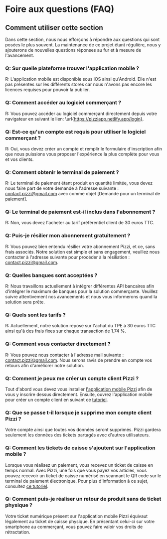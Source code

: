 # Foire aux questions (FAQ)

## Comment utiliser cette section

Dans cette section, nous nous efforçons à répondre aux questions qui sont posées le plus souvent. La maintenance de ce projet étant régulière, nous y ajouterons de nouvelles questions réponses au fur et à mesure de l'avancement.

### Q: Sur quelle plateforme trouver l'application mobile ?

R: L'application mobile est disponible sous iOS ainsi qu'Android. Elle n'est pas présentes sur les différents stores car nous n'avons pas encore les licences requises pour pouvoir la publier.

### Q: Comment accéder au logiciel commerçant ?

R: Vous pouvez accéder au logiciel commerçant directement depuis votre navigateur en suivant le lien: \url{https://pizziapp.netlify.app/login}.

### Q: Est-ce qu'un compte est requis pour utiliser le logiciel commerçant ?

R: Oui, vous devez créer un compte et remplir le formulaire d'inscription afin que nous puissions vous proposer l'expérience la plus complète pour vous et vos clients.

### Q: Comment obtenir le terminal de paiement ?

R: Le terminal de paiement étant produit en quantité limitée, vous devez nous faire part de votre demande à l'adresse suivante : contact.pizzi@gmail.com avec comme objet [Demande pour un terminal de paiement].

### Q: Le terminal de paiement est-il inclus dans l'abonnement ?

R: Non, vous devez l'acheter au tarif préférentiel client de 30 euros TTC.

### Q: Puis-je résilier mon abonnement gratuitement ?

R: Vous pouvez bien entendu résilier votre abonnement Pizzi, et ce, sans frais associés. Notre solution est simple et sans engagement, veuillez nous contacter à l'adresse suivante pour procéder à la résiliation : contact.pizzi@gmail.com.

### Q: Quelles banques sont acceptées ?

R: Nous travaillons actuellement à intégrer différentes API bancaires afin d'intégrer le maximum de banques pour la solution commerçante. Veuillez suivre attentivement nos avancements et nous vous informerons quand la solution sera prête.

### Q: Quels sont les tarifs ?

R: Actuellement, notre solution repose sur l'achat du TPE à 30 euros TTC ainsi qu'à des frais fixes sur chaque transaction de 1.74 %.

### Q: Comment vous contacter directement ?

R: Vous pouvez nous contacter à l'adresse mail suivante : contact.pizzi@gmail.com. Nous serons ravis de prendre en compte vos retours afin d'améliorer notre solution.

### Q: Comment je peux me créer un compte client Pizzi ?
Tout d'abord vous devez vous installer [l'application mobile Pizzi](#installation-de-lapplication-mobile-pas-à-pas) afin de vous y inscrire dessus directement.
Ensuite, ouvrez l'application mobile pour créer un compte client en suivant ce [tutoriel](#comment-je-peux-me-créer-un-compte-pizzi).

### Q: Que se passe t-il lorsque je supprime mon compte client Pizzi ?
Votre compte ainsi que toutes vos données seront supprimés. Pizzi gardera seulement les données des tickets partagés avec d'autres utilisateurs.

### Q: Comment les tickets de caisse s'ajoutent sur l'application mobile ?
Lorsque vous réalisez un paiement, vous recevez un ticket de caisse en temps normal.
Avec Pizzi, une fois que vous payez vos articles, vous pouvez recevoir un ticket de caisse numérisé en scannant le QR code sur le terminal de paiement électronique.
Pour plus d'information à ce sujet, consultez [ce tutoriel](#comment-les-tickets-de-caisse-sajoute-sur-lapplication).

### Q: Comment puis-je réaliser un retour de produit sans de ticket physique ?
Votre ticket numérique présent sur l'application mobile Pizzi équivaut légalement au ticket de caisse physique.
En présentant celui-ci sur votre smartphone au commerçant, vous pouvez faire valoir vos droits de rétractation.
